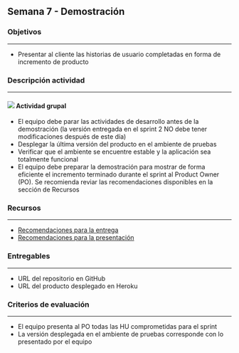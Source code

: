 
## Semana 7 - Demostración

### Objetivos

---
* Presentar al cliente las historias de usuario completadas en forma de incremento de producto


### Descripción actividad

---

#### ![](./../../assets/images/grupo.png) Actividad grupal

* El equipo debe parar las actividades de desarrollo antes de la demostración (la versión entregada en el sprint 2 NO debe tener modificaciones después de este día)
* Desplegar la última versión del producto en el ambiente de pruebas
* Verificar que el ambiente se encuentre estable y la aplicación sea totalmente funcional
* El equipo debe preparar la demostración para mostrar de forma eficiente el incremento terminado durante el sprint al Product Owner (PO). Se recomienda reviar las recomendaciones disponibles en la sección de Recursos


### Recursos

---

* [Recomendaciones para la entrega](https://avargas20.github.io/MISW-Procesos/semanas/semana5/s5_recomendaciones)
* [Recomendaciones para la presentación](https://avargas20.github.io/MISW-Procesos/semanas/semana5/s5_recomendaciones_demo)


### Entregables

---
* URL del repositorio en GitHub
* URL del producto desplegado en Heroku

### Criterios de evaluación

---
* El equipo presenta al PO todas las HU comprometidas para el sprint
* La versión desplegada en el ambiente de pruebas corresponde con lo presentado por el equipo


